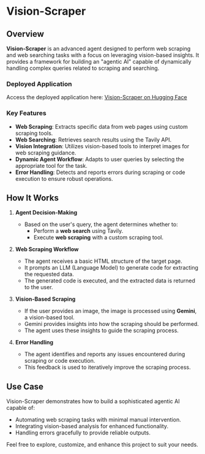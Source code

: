 # Vision-Scraper

## Overview
**Vision-Scraper** is an advanced agent designed to perform web scraping and web searching tasks with a focus on leveraging vision-based insights. It provides a framework for building an "agentic AI" capable of dynamically handling complex queries related to scraping and searching.

### Deployed Application
Access the deployed application here: [Vision-Scraper on Hugging Face](https://huggingface.co/spaces/nerdthingz/vision-scraper)

### Key Features
- **Web Scraping**: Extracts specific data from web pages using custom scraping tools.
- **Web Searching**: Retrieves search results using the Tavily API.
- **Vision Integration**: Utilizes vision-based tools to interpret images for web scraping guidance.
- **Dynamic Agent Workflow**: Adapts to user queries by selecting the appropriate tool for the task.
- **Error Handling**: Detects and reports errors during scraping or code execution to ensure robust operations.

## How It Works
1. **Agent Decision-Making**
   - Based on the user's query, the agent determines whether to:
     - Perform a **web search** using Tavily.
     - Execute **web scraping** with a custom scraping tool.

2. **Web Scraping Workflow**
   - The agent receives a basic HTML structure of the target page.
   - It prompts an LLM (Language Model) to generate code for extracting the requested data.
   - The generated code is executed, and the extracted data is returned to the user.

3. **Vision-Based Scraping**
   - If the user provides an image, the image is processed using **Gemini**, a vision-based tool.
   - Gemini provides insights into how the scraping should be performed.
   - The agent uses these insights to guide the scraping process.

4. **Error Handling**
   - The agent identifies and reports any issues encountered during scraping or code execution.
   - This feedback is used to iteratively improve the scraping process.

## Use Case
Vision-Scraper demonstrates how to build a sophisticated agentic AI capable of:
- Automating web scraping tasks with minimal manual intervention.
- Integrating vision-based analysis for enhanced functionality.
- Handling errors gracefully to provide reliable outputs.

Feel free to explore, customize, and enhance this project to suit your needs.


